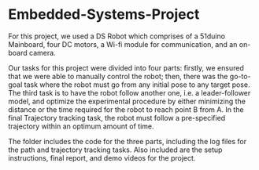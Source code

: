 # Embedded-Systems-Project
For this project, we used a DS Robot which comprises of a 51duino Mainboard, four DC motors, a Wi-fi module for communication, and an on-board camera.

Our tasks for this project were divided into four parts: firstly, we ensured that we were able to manually control the robot; then, there was the go-to-goal task where the robot must go from any initial pose to any target pose. The third task is to have the robot follow another one, i.e. a leader-follower model, and optimize the experimental procedure by either minimizing the distance or the time required for the robot to reach point B from A. In the final Trajectory tracking task, the robot must follow a pre-specified trajectory within an optimum amount of time.

The folder includes the code for the three parts, including the log files for the path and trajectory tracking tasks. Also included are the setup instructions, final report, and demo videos for the project.
